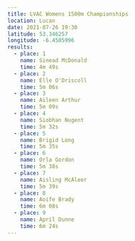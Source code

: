 ```yaml
---
title: LVAC Womens 1500m Championships
location: Lucan
date: 2021-07-26 19:30
latitude: 53.346257
longitude: -6.4505996
results:
  - place: 1
    name: Sinead McDonald
    time: 4m 49s
  - place: 2
    name: Elle O'Driscoll
    time: 5m 06s
  - place: 3
    name: Aileen Arthur
    time: 5m 09s
  - place: 4
    name: Siobhan Nugent
    time: 5m 32s
  - place: 5
    name: Brigid Long
    time: 5m 35s
  - place: 6
    name: Orla Gordon
    time: 5m 38s
  - place: 7
    name: Aisling McAleer
    time: 5m 39s
  - place: 8
    name: Aoife Brady
    time: 6m 08s
  - place: 9
    name: April Dunne
    time: 6m 24s
---
```


